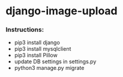 # django-image-upload

### Instructions:
- pip3 install django
- pip3 install mysqlclient
- pip3 install Pillow
- update DB settings in settings.py
- python3 manage.py migrate